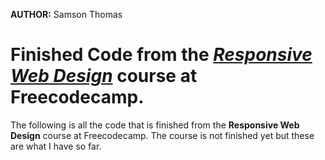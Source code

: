 **AUTHOR:** Samson Thomas

<h1>Finished Code from the <a href="https://www.freecodecamp.org/learn/2022/responsive-web-design/"><em>Responsive Web Design</a></em> course at Freecodecamp.</h1>

The following is all the code that is finished from the **Responsive Web Design** course at Freecodecamp. 
The course is not finished yet but these are what I have so far.


